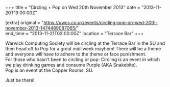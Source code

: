 +++
title = "Circling + Pop on Wed 20th November 2013"
date = "2013-11-20T19:00:00Z"

[extra]
original = "https://uwcs.co.uk/events/circling-pop-on-wed-20th-november-2013-1474489087065/"    
end_time = "2013-11-21T02:00:00Z"
location = "Terrace Bar"
+++

Warwick Computing Society will be circling at the Terrace Bar in the SU and then head off to Pop for a great mid-week mayhem\! There will be a theme and everyone will have to adhere to the theme or face punishment.  
For those who hasn't been to circling or pop: Circling is an event in which we play drinking games and consume Purple (AKA Snakebite).  
Pop is an event at the Copper Rooms, SU.

Just be there\!

